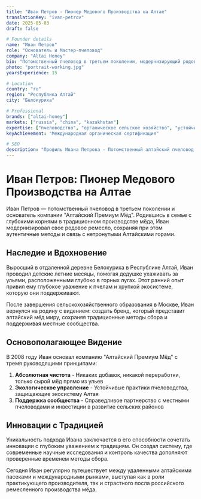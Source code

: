 ```yaml
---
title: "Иван Петров - Пионер Медового Производства на Алтае"
translationKey: "ivan-petrov"
date: 2025-05-03
draft: false

# Founder details
name: "Иван Петров"
role: "Основатель и Мастер-пчеловод"
company: "Altai Honey"
bio: "Потомственный пчеловод в третьем поколении, модернизирующий родовое ремесло с сохранением традиционных алтайских методов сбора."
photo: "portrait-working.jpg"
yearsExperience: 15

# Location
country: "ru"
region: "Республика Алтай"
city: "Белокуриха"

# Professional
brands: ["altai-honey"]
markets: ["russia", "china", "kazakhstan"]
expertise: ["пчеловодство", "органическое сельское хозяйство", "устойчивый сбор", "развитие сообщества"]
keyAchievement: "Международная органическая сертификация"

# SEO
description: "Профиль Ивана Петрова - Потомственный алтайский пчеловод в третьем поколении, сохраняющий традиционный сбор меда при построении устойчивой модели сообщества."
---
```


# Иван Петров: Пионер Медового Производства на Алтае

Иван Петров — потомственный пчеловод в третьем поколении и основатель компании "Алтайский Премиум Мёд". Родившись в семье с глубокими корнями в традиционном производстве мёда, Иван модернизировал свое родовое ремесло, сохраняя при этом аутентичные методы и связь с нетронутыми Алтайскими горами.

## Наследие и Вдохновение

Выросший в отдаленной деревне Белокуриха в Республике Алтай, Иван проводил детские летние месяцы, помогая дедушке ухаживать за ульями, расположенными глубоко в горных лугах. Этот ранний опыт привил ему глубокое уважение к пчелам и хрупкой экосистеме, которую они поддерживают.

После завершения сельскохозяйственного образования в Москве, Иван вернулся на родину с видением: создать бренд, который представит алтайский мёд миру, сохраняя традиционные методы сбора и поддерживая местные сообщества.

## Основополагающее Видение

В 2008 году Иван основал компанию "Алтайский Премиум Мёд" с тремя руководящими принципами:

1. **Абсолютная чистота** - Никаких добавок, никакой переработки, только сырой мёд прямо из ульев
2. **Экологическое управление** - Устойчивые практики пчеловодства, защищающие экосистему Алтая
3. **Поддержка сообщества** - Справедливое партнерство с местными пчеловодами и инвестиции в развитие сельских районов

## Инновации с Традицией

Уникальность подхода Ивана заключается в его способности сочетать инновации с глубоким уважением к традициям. Он создал систему, где современные научные исследования и контроль качества дополняют проверенные временем методы сбора.

Сегодня Иван регулярно путешествует между удаленными алтайскими пасеками и международными рынками, выступая как в роли практикующего производителя, так и страстного посла российского ремесленного производства мёда.

